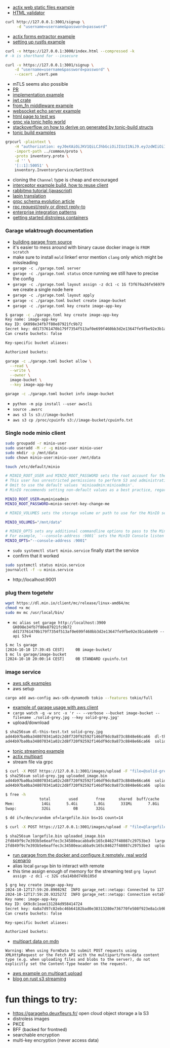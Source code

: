 - [actix web static files example](https://github.com/actix/examples/tree/c42b85587dd6f6606d4d21921d02ca565e5d683a/basics/static-files)
- [HTML validator](https://validator.w3.org/)
```sh
curl http://127.0.0.1:3001/signup \
     -d "username=username&password=password"
```
- [actix forms extractor example](https://github.com/actix/examples/blob/c42b85587dd6f6606d4d21921d02ca565e5d683a/forms/form/src/main.rs)
- [setting up rustls example](https://github.com/actix/examples/blob/c42b85587dd6f6606d4d21921d02ca565e5d683a/https-tls/rustls/src/main.rs)
```sh
curl -v https://127.0.0.1:3000/index.html --compressed -k
# -k is shorthand for --insecure
```
```sh
curl -v https://127.0.0.1:3001/signup \
    -d "username=username&password=password" \
    --cacert ./cert.pem 
```
- mTLS seems also possible
- [PR](https://github.com/actix/actix-web/issues/1727)
- [implementation example](https://github.com/actix/examples/blob/master/https-tls/rustls-client-cert/src/main.rs)
- [jwt crate](https://github.com/Keats/jsonwebtoken)
- [from_fn middleware example](https://github.com/LukeMathWalker/zero-to-production/blob/970987c5f793af6fc8e557731c9bbb23b620451e/src/authentication/middleware.rs#L28)
- [websocket echo server example](https://github.com/actix/examples/blob/master/websockets/echo-actorless/src/handler.rs)
- [html page to test ws](https://github.com/actix/examples/blob/master/websockets/echo/static/index.html)
- [grpc via tonic hello world](https://github.com/hyperium/tonic/blob/master/examples/helloworld-tutorial.md)
- [stackoverflow on how to derive on generated by tonic-build structs](https://stackoverflow.com/questions/73090493/tonic-build-add-use-external-crates-like-serde)
- [tonic build examples](https://github.com/hyperium/tonic/blob/master/examples/build.rs)
```sh
grpcurl -plaintext \
    -H "authorization: eyJ0eXAiOiJKV1QiLCJhbGciOiJIUzI1NiJ9.eyJzdWIiOiI2NTRiNDRiOS00MzAwLTQ5ODItODZkOS1jYTQ1YjUyZDQwZGQiLCJleHAiOjE3Mjc2MzA5MTJ9.g1EDo5LDzOzwoLAZk5h3nZMmkff-3WwLz12JK8lUelA" \
    -import-path ../common/proto \
    -proto inventory.proto \
    -d '' \
    '[::1]:50051' \
    inventory.InventoryService/GetStock
```
- cloning the `Channel` type is cheap and encouraged
- [interceptor example build, how to reuse client](https://github.com/hyperium/tonic/blob/master/examples/src/interceptor/client.rs)
- [rabbitmq tutorial (javascript)](https://www.rabbitmq.com/tutorials/tutorial-one-javascript)
- [lapin translation](https://github.com/rabbitmq/rabbitmq-tutorials/tree/main/rust-lapin)
- [grpc schema evolution article](https://softwaremill.com/schema-evolution-protobuf-scalapb-fs2grpc/)
- [rpc request/reply or direct reply-to](https://www.rabbitmq.com/docs/direct-reply-to)
- [enterprise integration patterns](https://www.enterpriseintegrationpatterns.com/patterns/messaging/RequestReply.html)
- [getting started distroless containers](https://edu.chainguard.dev/chainguard/chainguard-images/getting-started-distroless/)

### Garage wlaktrough documentation

- [building garage from source](https://garagehq.deuxfleurs.fr/documentation/cookbook/from-source/)
- it's easier to mess around with binary cause docker image is `FROM scratch`
- make sure to install `mold` linker! error mention `clang` only which might be missleading
- `garage -c ./garage.toml server`
- `garage -c ./garage.toml status` once running we still have to precise the config
- `garage -c ./garage.toml layout assign -z dc1 -c 1G f3f676a26fe56979` we create a single node here
- `garage -c ./garage.toml layout apply`
- `garage -c ./garage.toml bucket create image-bucket`
- `garage -c ./garage.toml key create image-app-key`
```sh
$ garage -c ./garage.toml key create image-app-key
Key name: image-app-key
Key ID: GK098e34fb7f80e87921fc9b72
Secret key: dd173761470b179f7354f513af0e699f460bb3d2e13647fe9fbe92e3b1ab8e99
Can create buckets: false

Key-specific bucket aliases:

Authorized buckets:
```
```sh
garage -c ./garage.toml bucket allow \
  --read \
  --write \
  --owner \
  image-bucket \
  --key image-app-key
```
```sh
garage -c ./garage.toml bucket info image-bucket
```
- `python -m pip install --user awscli`
- `source .awsrc`
- `aws s3 ls s3://image-bucket`
- `aws s3 cp /proc/cpuinfo s3://image-bucket/cpuinfo.txt`

### Single node minio client

```sh
sudo groupadd -r minio-user
sudo useradd -M -r -g minio-user minio-user
sudo mkdir -p /mnt/data
sudo chown minio-user:minio-user /mnt/data

touch /etc/default/minio
```
```sh
# MINIO_ROOT_USER and MINIO_ROOT_PASSWORD sets the root account for the MinIO server.
# This user has unrestricted permissions to perform S3 and administrative API operations on any resource in the deployment.
# Omit to use the default values 'minioadmin:minioadmin'.
# MinIO recommends setting non-default values as a best practice, regardless of environment

MINIO_ROOT_USER=myminioadmin
MINIO_ROOT_PASSWORD=minio-secret-key-change-me

# MINIO_VOLUMES sets the storage volume or path to use for the MinIO server.

MINIO_VOLUMES="/mnt/data"

# MINIO_OPTS sets any additional commandline options to pass to the MinIO server.
# For example, `--console-address :9001` sets the MinIO Console listen port
MINIO_OPTS="--console-address :9001"
```
- `sudo systemctl start minio.service` finally start the service
- confirm that it worked
```sh
sudo systemctl status minio.service
journalctl -f -u minio.service
```
- http://localhost:9001

### plug them togetehr

```sh
wget https://dl.min.io/client/mc/release/linux-amd64/mc
chmod +x mc
sudo mv mc /usr/local/bin/
```
- `mc alias set garage http://localhost:3900 GK098e34fb7f80e87921fc9b72 dd173761470b179f7354f513af0e699f460bb3d2e13647fe9fbe92e3b1ab8e99 --api S3v4`
```sh
$ mc ls garage
[2024-10-10 17:39:45 CEST]     0B image-bucket/
$ mc ls garage/image-bucket
[2024-10-10 20:00:14 CEST]     0B STANDARD cpuinfo.txt
```

### image service
- [aws sdk examples](https://docs.aws.amazon.com/sdk-for-rust/latest/dg/rust_s3_code_examples.html)
- aws setup
```sh
cargo add aws-config aws-sdk-dynamodb tokio --features tokio/full
```
- [example of garage usage with aws client](https://gitlab.com/turbomarktplatz/turbobilder/-/blob/main/src/main.rs?ref_type=heads)
- `cargo watch -q -w src -x 'r -- --verbose --bucket image-bucket --filename ./solid-grey.jpg --key solid-grey.jpg'`
- upload/download
```sh
$ sha256sum dl-this-test.txt solid-grey.jpg
ad44b97ba0ba348070341a02c2d8f720f92592f146df9dc0a873c8848e66ca66  dl-this-test.txt
ad44b97ba0ba348070341a02c2d8f720f92592f146df9dc0a873c8848e66ca66  solid-grey.jpg
```
- [tonic streaming example](https://github.com/hyperium/tonic/blob/master/examples/proto/echo/echo.proto)
- [actix multipart](https://docs.rs/actix-multipart/latest/actix_multipart/)
- stream file via grpc
```sh
$ curl -X POST https://127.0.0.1:3001/images/upload -F "file=@solid-grey.jpg"
$ sha256sum solid-grey.jpg uploaded_image.bin
ad44b97ba0ba348070341a02c2d8f720f92592f146df9dc0a873c8848e66ca66  solid-grey.jpg
ad44b97ba0ba348070341a02c2d8f720f92592f146df9dc0a873c8848e66ca66  uploaded_image.bin
```
```sh
$ free -h
               total        used        free      shared  buff/cache   available
Mem:            14Gi       5.4Gi       1.8Gi       331Mi       7.8Gi       8.2Gi
Swap:           32Gi          0B        32Gi

$ dd if=/dev/urandom of=largefile.bin bs=1G count=14

$ curl -X POST https://127.0.0.1:3001/images/upload -F "file=@largefile.bin"

$ sha256sum largefile.bin uploaded_image.bin
2fd849f9c7e393b5e6eaffec3c34580eacabba9c165c84627f48087c29753be3  largefile.bin
2fd849f9c7e393b5e6eaffec3c34580eacabba9c165c84627f48087c29753be3  uploaded_image.bin

```
- [run garage from the docker and configure it remotely, real world scenario](https://garagehq.deuxfleurs.fr/documentation/cookbook/real-world/)
- alias local `garage` bin to interact with remote
- this time assign enough of memory for the streaming test `grg layout assign -z dc1 -c 32G c6a14b8d749b105d`
```sh
$ grg key create image-app-key
2024-10-12T17:59:20.890829Z  INFO garage_net::netapp: Connected to 127.0.0.1:3901, negotiating handshake...
2024-10-12T17:59:20.932527Z  INFO garage_net::netapp: Connection established to c6a14b8d749b105d
Key name: image-app-key
Key ID: GK9c8c1eae131284d958414724
Secret key: 4a8a7d97c82ebc46b64182bad0e38313280e736770fe508f923e8a1cb9b673f2
Can create buckets: false

Key-specific bucket aliases:

Authorized buckets:
```
- [multipart data on mdn](https://developer.mozilla.org/en-US/docs/Web/API/XMLHttpRequest_API/Using_FormData_Objects)
```text
Warning: When using FormData to submit POST requests using XMLHttpRequest or the Fetch API with the multipart/form-data content type (e.g. when uploading files and blobs to the server), do not explicitly set the Content-Type header on the request.
```
- [aws example on multipart upload](https://github.com/awsdocs/aws-doc-sdk-examples/blob/main/rustv1/examples/s3/src/bin/s3-multipart-upload.rs#L101)
- [blog on rust s3 streaming](https://imfeld.dev/writing/rust_s3_streaming_upload)

# fun things to try:

- https://garagehq.deuxfleurs.fr/ open cloud object storage a la S3
- distroless images
- PKCE
- BFF (backed for frontned)
- searchable encryption
- multi-key encryption (never access data)

